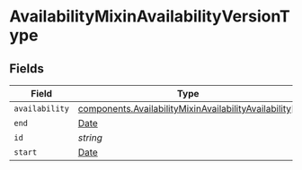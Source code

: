 # AvailabilityMixinAvailabilityVersionType


## Fields

| Field                                                                                                                          | Type                                                                                                                           | Required                                                                                                                       | Description                                                                                                                    |
| ------------------------------------------------------------------------------------------------------------------------------ | ------------------------------------------------------------------------------------------------------------------------------ | ------------------------------------------------------------------------------------------------------------------------------ | ------------------------------------------------------------------------------------------------------------------------------ |
| `availability`                                                                                                                 | [components.AvailabilityMixinAvailabilityAvailability](../../models/components/availabilitymixinavailabilityavailability.md)[] | :heavy_minus_sign:                                                                                                             | N/A                                                                                                                            |
| `end`                                                                                                                          | [Date](https://developer.mozilla.org/en-US/docs/Web/JavaScript/Reference/Global_Objects/Date)                                  | :heavy_minus_sign:                                                                                                             | N/A                                                                                                                            |
| `id`                                                                                                                           | *string*                                                                                                                       | :heavy_minus_sign:                                                                                                             | N/A                                                                                                                            |
| `start`                                                                                                                        | [Date](https://developer.mozilla.org/en-US/docs/Web/JavaScript/Reference/Global_Objects/Date)                                  | :heavy_minus_sign:                                                                                                             | N/A                                                                                                                            |